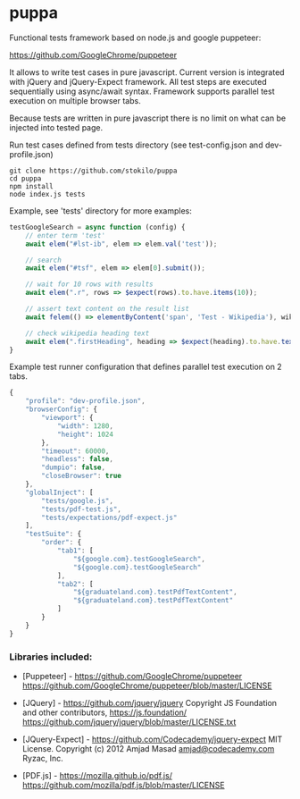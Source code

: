 # puppa

Functional tests framework based on node.js and google puppeteer:

https://github.com/GoogleChrome/puppeteer

It allows to write test cases in pure javascript. Current version
is integrated with jQuery and jQuery-Expect framework. All test steps are
executed sequentially using async/await syntax. Framework supports parallel test execution
on multiple browser tabs.

Because tests are written in pure javascript there is no limit on what can be injected into tested page.


Run test cases defined from tests directory (see test-config.json and dev-profile.json)
```
git clone https://github.com/stokilo/puppa
cd puppa
npm install
node index.js tests
```

Example, see 'tests' directory for more examples:

```javascript
testGoogleSearch = async function (config) {
    // enter term 'test'
    await elem("#lst-ib", elem => elem.val('test'));

    // search
    await elem("#tsf", elem => elem[0].submit());

    // wait for 10 rows with results
    await elem(".r", rows => $expect(rows).to.have.items(10));

    // assert text content on the result list
    await felem(() => elementByContent('span', 'Test - Wikipedia'), wiki => wiki.click());

    // check wikipedia heading text
    await elem(".firstHeading", heading => $expect(heading).to.have.text('Test'));
}
```

Example test runner configuration that defines parallel test execution on 2 tabs.

```javascript
{
	"profile": "dev-profile.json",
	"browserConfig": {
		"viewport": {
			"width": 1280,
			"height": 1024
		},
		"timeout": 60000,
		"headless": false,
		"dumpio": false,
		"closeBrowser": true
	},
	"globalInject": [
		"tests/google.js",
		"tests/pdf-test.js",
		"tests/expectations/pdf-expect.js"
	],
	"testSuite": {
		"order": {
			"tab1": [
				"${google.com}.testGoogleSearch",
				"${google.com}.testGoogleSearch"
			],
			"tab2": [
				"${graduateland.com}.testPdfTextContent",
				"${graduateland.com}.testPdfTextContent"
			]
		}
	}
}
```

###  Libraries included:
* [Puppeteer] - https://github.com/GoogleChrome/puppeteer
  https://github.com/GoogleChrome/puppeteer/blob/master/LICENSE

* [JQuery] - https://github.com/jquery/jquery
  Copyright JS Foundation and other contributors, https://js.foundation/
  https://github.com/jquery/jquery/blob/master/LICENSE.txt

* [JQuery-Expect] - https://github.com/Codecademy/jquery-expect 
  MIT License. Copyright (c) 2012 Amjad Masad <amjad@codecademy.com> Ryzac, Inc.

* [PDF.js] - https://mozilla.github.io/pdf.js/
  https://github.com/mozilla/pdf.js/blob/master/LICENSE